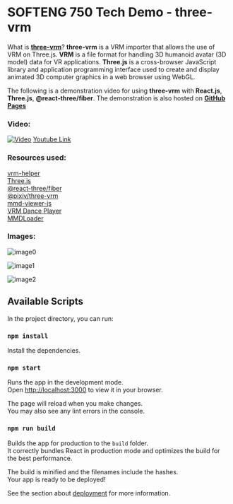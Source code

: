 # SOFTENG 750 Tech Demo - three-vrm

What is [**three-vrm**](https://pixiv.github.io/three-vrm/packages/three-vrm/docs/)? **three-vrm** is a VRM importer that allows the use of VRM on Three.js. **VRM** is a file format for handling 3D humanoid avatar (3D model) data for VR applications. **Three.js** is a cross-browser JavaScript library and application programming interface used to create and display animated 3D computer graphics in a web browser using WebGL.

The following is a demonstration video for using **three-vrm** with **React.js**, **Three.js**, **@react-three/fiber**.
The demonstration is also hosted on [**GitHub Pages**](https://zhenk.dev/degeneracy/)

### **Video**:

[![Video](https://img.youtube.com/vi/0zQFiaGZxHg/0.jpg)](https://www.youtube.com/watch?v=0zQFiaGZxHg)
[Youtube Link](https://www.youtube.com/watch?v=0zQFiaGZxHg)

### **Resources used**:

[vrm-helper](https://www.npmjs.com/package/vrm-helper)<br>
[Three.js](https://github.com/mrdoob/three.js)<br>
[@react-three/fiber](https://docs.pmnd.rs/react-three-fiber/getting-started/introduction)<br>
[@pixiv/three-vrm](https://github.com/pixiv/three-vrm)<br>
[mmd-viewer-js](https://github.com/takahirox/mmd-viewer-js)<br>
[VRM Dance Player](https://github.com/JLChnToZ/vrm-dance-viewer)<br>
[MMDLoader](threejs.org/docs/#examples/en/loaders/MMDLoader)<br>

### **Images**:

![image0](https://user-images.githubusercontent.com/23299540/162613719-87d733ec-fb0d-493e-af0a-56d7145ee7bc.png)

![image1](https://user-images.githubusercontent.com/23299540/162613740-0bbb44fc-1db2-46b0-8b44-3cac31294326.png)

![image2](https://user-images.githubusercontent.com/23299540/162613789-fe0a0e55-916c-4562-b895-1d034563ccc6.png)

## Available Scripts

In the project directory, you can run:

### `npm install`

Install the dependencies.

### `npm start`

Runs the app in the development mode.\
Open [http://localhost:3000](http://localhost:3000) to view it in your browser.

The page will reload when you make changes.\
You may also see any lint errors in the console.

### `npm run build`

Builds the app for production to the `build` folder.\
It correctly bundles React in production mode and optimizes the build for the best performance.

The build is minified and the filenames include the hashes.\
Your app is ready to be deployed!

See the section about [deployment](https://facebook.github.io/create-react-app/docs/deployment) for more information.
